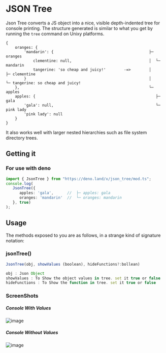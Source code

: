 # JSON Tree 

Json Tree converts a JS object into a nice, visible depth-indented tree for console printing. The structure
generated is similar to what you get by running the ```tree``` command on Unixy platforms.

```
{
    oranges: {
        'mandarin': {                                          ├─ oranges
            clementine: null,                                  │  └─ mandarin
            tangerine: 'so cheap and juicy!'        -=>        │     ├─ clementine
        }                                                      │     └─ tangerine: so cheap and juicy!
    },                                                         └─ apples
    apples: {                                                     ├─ gala
        'gala': null,                                             └─ pink lady
        'pink lady': null
    }
}
```

It also works well with larger nested hierarchies such as file system directory trees.

Getting it
----------

### For use with deno

```ts
import { JsonTree } from "https://deno.land/x/json_tree/mod.ts";
console.log(
   JsonTree({
      apples: 'gala',      //  ├─ apples: gala
      oranges: 'mandarin'  //  └─ oranges: mandarin
   }, true)
);
```

Usage
-----

The methods exposed to you are as follows, in a strange kind of signature notation:


### jsonTree()
```js
JsonTree(obj, showValues (boolean), hideFunctions?:bollean)

obj : Json Object
showValues : To Show the object values in tree. set it true or false
hideFunctions : To Show the function in tree. set it true or false
```
### ScreenShots
##### Console With Values
![image](https://github.com/satty1987/json_tree/blob/master/screenshots/consoleWithValues.jpg)

 ##### Console Without Values
![image](https://github.com/satty1987/JsonTree/blob/master/screenshots/consoleWithoutValues.jpg)
